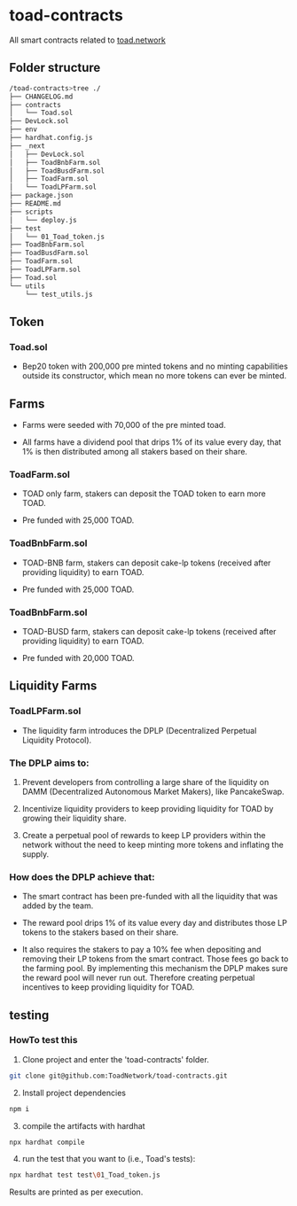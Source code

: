 
# toad-contracts
All smart contracts related to [toad.network](https://toad.network)

## Folder structure

```sh
/toad-contracts>tree ./
├── CHANGELOG.md
├── contracts
│   └── Toad.sol
├── DevLock.sol
├── env
├── hardhat.config.js
├── _next
│   ├── DevLock.sol
│   ├── ToadBnbFarm.sol
│   ├── ToadBusdFarm.sol
│   ├── ToadFarm.sol
│   └── ToadLPFarm.sol
├── package.json
├── README.md
├── scripts
│   └── deploy.js
├── test
│   └── 01_Toad_token.js
├── ToadBnbFarm.sol
├── ToadBusdFarm.sol
├── ToadFarm.sol
├── ToadLPFarm.sol
├── Toad.sol
└── utils
    └── test_utils.js
```

## Token

### Toad.sol

- Bep20 token with 200,000 pre minted tokens and no minting capabilities outside its constructor, which mean no more tokens can ever be minted.

## Farms

- Farms were seeded with 70,000 of the pre minted toad.

- All farms have a dividend pool that drips 1% of its value every day, that 1% is then distributed among all stakers based on their share.

### ToadFarm.sol

- TOAD only farm, stakers can deposit the TOAD token to earn more TOAD.

- Pre funded with 25,000 TOAD.

### ToadBnbFarm.sol

- TOAD-BNB farm, stakers can deposit cake-lp tokens (received after providing liquidity) to earn TOAD.

- Pre funded with 25,000 TOAD.

### ToadBnbFarm.sol

- TOAD-BUSD farm, stakers can deposit cake-lp tokens (received after providing liquidity) to earn TOAD.

- Pre funded with 20,000 TOAD.

## Liquidity Farms

### ToadLPFarm.sol

 - The liquidity farm introduces the DPLP (Decentralized Perpetual Liquidity Protocol).

 ### The DPLP aims to: 

1.  Prevent developers from controlling a large share of the liquidity on DAMM (Decentralized Autonomous Market Makers), like PancakeSwap.

2. Incentivize liquidity providers to keep providing liquidity for TOAD by growing their liquidity share.

3. Create a perpetual pool of rewards to keep LP providers within the network without the need to keep minting more tokens and inflating the supply.

###  How does the DPLP achieve that:

- The smart contract has been pre-funded with all the liquidity that was added by the team.

- The reward pool drips 1% of its value every day and distributes those LP tokens to the stakers based on their share.

- It also requires the stakers to pay a 10% fee when depositing and removing their LP tokens from the smart contract. Those fees go back to the farming pool. By implementing this mechanism the DPLP makes sure the reward pool will never run out. Therefore creating perpetual incentives to keep providing liquidity for TOAD. 

## testing

### HowTo test this

1. Clone project and enter the 'toad-contracts' folder.

```sh
git clone git@github.com:ToadNetwork/toad-contracts.git
```

2. Install project dependencies

```sh
npm i
```

3. compile the artifacts with hardhat

```sh
npx hardhat compile
```

4. run the test that you want to (i.e., Toad's tests):

```sh
npx hardhat test test\01_Toad_token.js
```

Results are printed as per execution.